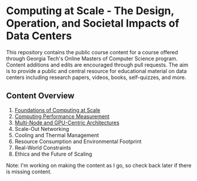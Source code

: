 # Computing at Scale - The Design, Operation, and Societal Impacts of Data Centers

This repository contains the public course content for a course offered through Georgia Tech's Online Masters of Computer Science program. Content additions and edits are encouraged through pull requests. The aim is to provide a public and central resource for educational material on data centers including research papers, videos, books, self-quizzes, and more.

## Content Overview
1. [Foundations of Computing at Scale](/modules/01_foundations_of_computing_at_scale/01_foundations_of_computing_at_scale.md)
2. [Computing Performance Measurement](/modules/02_computing_performance_measurement/02_computing_performance_measurement.md)
3. [Multi-Node and GPU-Centric Architectures](/modules/03_multinode_and_gpu_centric_arch/03_multinode_and_gpu_centric_arch.md)
4. Scale-Out Networking
5. Cooling and Thermal Management
6. Resource Consumption and Environmental Footprint
7. Real-World Constraints
8. Ethics and the Future of Scaling

Note: I'm working on making the content as I go, so check back later if there is missing content.
